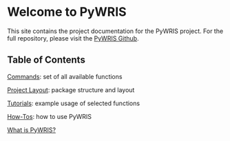 # Welcome to PyWRIS
This site contains the project documentation for the PyWRIS project. For the full repository, please visit the [PyWRIS Github](https://github.com/SarathUW/PyWRIS/tree/main).

## Table of Contents

[Commands](commands.md): set of all available functions

[Project Layout](dir.md): package structure and layout

[Tutorials](tutorials.md): example usage of selected functions

[How-Tos](howto.md): how to use PyWRIS

[What is PyWRIS?](explanation.md)